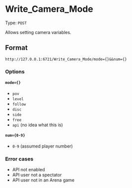 # Write_Camera_Mode

Type: `POST`

Allows setting camera variables.

## Format

`http://127.0.0.1:6721/Write_Camera_Mode/mode={}&&num={}`

### Options

#### `mode={}`

- `pov`
- `level`
- `follow`
- `disc`
- `side`
- `free`
- `api` (no idea what this is)

#### `num={0-9}`

- `0-9` (assumed player number)

### Error cases

- API not enabled
- API user not a spectator
- API user not in an Arena game
